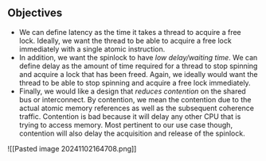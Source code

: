 
## Objectives
- We can define latency as the time it takes a thread to acquire a free lock. Ideally, we want the thread to be able to acquire a free lock immediately with a single atomic instruction.
- In addition, we want the spinlock to have _low delay/waiting time_. We can define delay as the amount of time required for a thread to stop spinning and acquire a lock that has been freed. Again, we ideally would want the thread to be able to stop spinning and acquire a free lock immediately.
- Finally, we would like a design that _reduces contention_ on the shared bus or interconnect. By contention, we mean the contention due to the actual atomic memory references as well as the subsequent coherence traffic. Contention is bad because it will delay any other CPU that is trying to access memory. Most pertinent to our use case though, contention will also delay the acquisition and release of the spinlock.

![[Pasted image 20241102164708.png]]